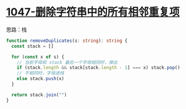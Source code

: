 # [1047-删除字符串中的所有相邻重复项](https://leetcode-cn.com/problems/remove-all-adjacent-duplicates-in-string/)

思路：栈

```ts
function removeDuplicates(s: string): string {
  const stack = []

  for (const x of s) {
    // 当前字母和 stack 最后一个字母相同时，弹出
    if (stack.length && stack[stack.length - 1] === x) stack.pop()
    // 不相同时，字母进栈
    else stack.push(x)
  }

  return stack.join("")
}
```
